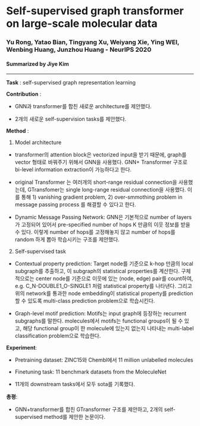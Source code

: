 # Self-supervised graph transformer on large-scale molecular data
### Yu Rong, Yatao Bian, Tingyang Xu, Weiyang Xie, Ying WEI, Wenbing Huang, Junzhou Huang - NeurIPS 2020
#### Summarized by Jiye Kim

---

**Task** : self-supervised graph representation learning



**Contribution** : 
- GNN과 transformer를 합친 새로운 architecture를 제안했다.

- 2개의 새로운 self-supervision tasks를 제안했다.


**Method** :

1. Model architecture

- transformer의 attention block은 vectorized input을 받기 때문에, graph를 vector 형태로 바꿔주기 위해서 GNN을 사용했다. GNN+ Transformer 구조로 bi-level information extraction이 가능하다고 한다.

- original Transformer 는 여러개의 short-range residual connection을 사용했는데, GTransfomer는 single long-range residual connection을 사용했다. 이를 통해 1) vanishing gradient problem, 2) over-smmothing problem in message passing process 를 해결할 수 있다고 한다.

- Dynamic Message Passing Network: GNN은 기본적으로 number of layers가 고정되어 있어서 pre-specified number of hops K 만큼의 이웃 정보를 받을 수 있다. 이렇게 number of hops를 고정해놓지 않고 number of hops를 random 하게 뽑아 학습시키는 구조를 제안했다.

2. Self-supervised task

- Contextual property prediction: Target node를 기준으로 k-hop 만큼의 local subgraph를 추출하고, 이 subgraph의 statistical properties를 계산한다. 구체적으로는 center node를 기준으로 이웃에 있는 (node, edge) pair를 count하여, e.g. C_N-DOUBLE1_O-SINGLE1 처럼 statistical property를 나타낸다. 그리고 위의 network를 통과한 node embedding이 statistical property를 prediction할 수 있도록 multi-class prediction problem으로 학습시킨다.

- Graph-level motif prediction: Motifs는 input graph에 등장하는 recurrent subgraphs를 말한다. molecules에서 motifs는 functional groups이 될 수 있고, 해당 functional group이 한 molecule에 있는지 없는지 나타내는 multi-label classification problem으로 학습한다.


**Experiment**:

- Pretraining dataset: ZINC15와 Chembl에서 11 million unlabelled molecules

- Finetuning task: 11 benchmark datasets from the MoleculeNet

- 11개의 downstream tasks에서 모두 sota를 기록했다.

**총평**:
- GNN+transformer를 합친 GTransformer 구조를 제안하고, 2개의 self-supervised method를 제안한 논문이다. 
